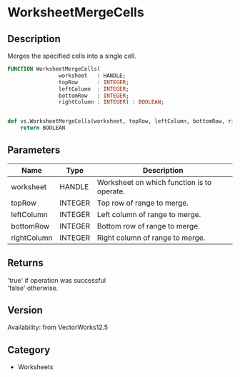 # WorksheetMergeCells

## Description
Merges the specified cells into a single cell.

```pascal
FUNCTION WorksheetMergeCells(
				worksheet   : HANDLE;
				topRow      : INTEGER;
				leftColumn  : INTEGER;
				bottomRow   : INTEGER;
				rightColumn : INTEGER) : BOOLEAN;
```

```python

def vs.WorksheetMergeCells(worksheet, topRow, leftColumn, bottomRow, rightColumn):
    return BOOLEAN
```

## Parameters
|Name|Type|Description|
|---|---|---|
|worksheet|HANDLE|Worksheet on which function is to operate.|
|topRow|INTEGER|Top row of range to merge.|
|leftColumn|INTEGER|Left column of range to merge.|
|bottomRow|INTEGER|Bottom row of range to merge.|
|rightColumn|INTEGER|Right column of range to merge.|

## Returns
'true' if operation was successful<BR>
'false' otherwise.

## Version
Availability: from VectorWorks12.5
## Category
* Worksheets

